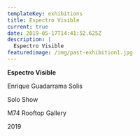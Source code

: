 ```yaml
---
templateKey: exhibitions
title: Espectro Visible
current: true
date: 2019-05-17T14:41:52.625Z
description: |
  Espectro Visible
featuredimage: /img/past-exhibition1.jpg
---
```

**Espectro Visible**

Enrique Guadarrama Solis

Solo Show

M74 Rooftop Gallery

2019
